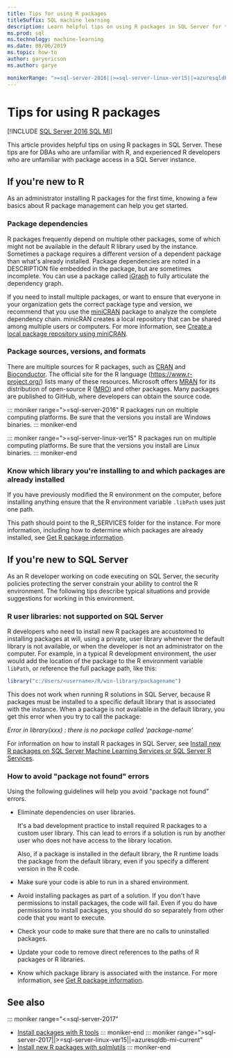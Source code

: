 ```yaml
---
title: Tips for using R packages
titleSuffix: SQL machine learning
description: Learn helpful tips on using R packages in SQL Server for those who are new to R or to SQL Server.
ms.prod: sql
ms.technology: machine-learning
ms.date: 08/06/2019
ms.topic: how-to
author: garyericson
ms.author: garye

monikerRange: ">=sql-server-2016||>=sql-server-linux-ver15||=azuresqldb-mi-current"
---
```

# Tips for using R packages

[!INCLUDE [SQL Server 2016 SQL MI](../../includes/applies-to-version/sqlserver2016-asdbmi.md)]

This article provides helpful tips on using R packages in SQL Server. These tips are for DBAs who are unfamiliar with R, and experienced R developers who are unfamiliar with package access in a SQL Server instance.

## If you're new to R

As an administrator installing R packages for the first time, knowing a few basics about R package management can help you get started.

### Package dependencies

R packages frequently depend on multiple other packages, some of which might not be available in the default R library used by the instance. Sometimes a package requires a different version of a dependent package than what's already installed. Package dependencies are noted in a DESCRIPTION file embedded in the package, but are sometimes incomplete. You can use a package called [iGraph](https://igraph.org/r/) to fully articulate the dependency graph.

If you need to install multiple packages, or want to ensure that everyone in your organization gets the correct package type and version, we recommend that you use the [miniCRAN](https://mran.microsoft.com/package/miniCRAN) package to analyze the complete dependency chain. minicRAN creates a local repository that can be shared among multiple users or computers. For more information, see [Create a local package repository using miniCRAN](create-a-local-package-repository-using-minicran.md).

### Package sources, versions, and formats

There are multiple sources for R packages, such as [CRAN](https://cran.r-project.org/) and [Bioconductor](https://www.bioconductor.org/). The official site for the R language (<https://www.r-project.org/>) lists many of these resources. Microsoft offers [MRAN](https://mran.microsoft.com/) for its distribution of open-source R ([MRO](https://mran.microsoft.com/open)) and other packages. Many packages are published to GitHub, where developers can obtain the source code.

::: moniker range=">=sql-server-2016"
R packages run on multiple computing platforms. Be sure that the versions you install are Windows binaries.
::: moniker-end

::: moniker range=">=sql-server-linux-ver15"
R packages run on multiple computing platforms. Be sure that the versions you install are Linux binaries.
::: moniker-end

### Know which library you're installing to and which packages are already installed

If you have previously modified the R environment on the computer, before installing anything ensure that the R environment variable `.libPath` uses just one path.

This path should point to the R_SERVICES folder for the instance. For more information, including how to determine which packages are already installed, see [Get R package information](../package-management/r-package-information.md).

## If you're new to SQL Server

As an R developer working on code executing on SQL Server, the security policies protecting the server constrain your ability to control the R environment. The following tips describe typical situations and provide suggestions for working in this environment.

### R user libraries: not supported on SQL Server

R developers who need to install new R packages are accustomed to installing packages at will, using a private, user library whenever the default library is not available, or when the developer is not an administrator on the computer. For example, in a typical R development environment, the user would add the  location of the package to the R environment variable `libPath`, or reference the full package path, like this:

```R
library("c:/Users/<username>/R/win-library/packagename")
```

This does not work when running R solutions in SQL Server, because R packages must be installed to a specific default library that is associated with the instance. When a package is not available in the default library, you get this error when you try to call the package:

*Error in library(xxx) : there is no package called 'package-name'*

For information on how to install R packages in SQL Server, see [Install new R packages on SQL Server Machine Learning Services or SQL Server R Services](install-additional-r-packages-on-sql-server.md).

### How to avoid "package not found" errors

Using the following guidelines will help you avoid "package not found" errors.

+ Eliminate dependencies on user libraries.

    It's a bad development practice to install required R packages to a custom user library. This can lead to errors if a solution is run by another user who does not have access to the library location.

    Also, if a package is installed in the default library, the R runtime loads the package from the default library, even if you specify a different version in the R code.

+ Make sure your code is able to run in a shared environment.

+ Avoid installing packages as part of a solution. If you don't have permissions to install packages, the code will fail. Even if you do have permissions to install packages, you should do so separately from other code that you want to execute.

+ Check your code to make sure that there are no calls to uninstalled packages.

+ Update your code to remove direct references to the paths of R packages or R libraries.

+ Know which package library is associated with the instance. For more information, see [Get R package information](../package-management/r-package-information.md).

## See also

::: moniker range="<=sql-server-2017"
+ [Install packages with R tools](install-r-packages-standard-tools.md)
::: moniker-end
::: moniker range=">sql-server-2017||>=sql-server-linux-ver15||=azuresqldb-mi-current"
+ [Install new R packages with sqlmlutils](install-additional-r-packages-on-sql-server.md)
::: moniker-end
